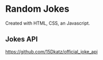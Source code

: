 # Random Jokes
Created with HTML, CSS, an Javascript.

## Jokes API 
https://github.com/15Dkatz/official_joke_api
